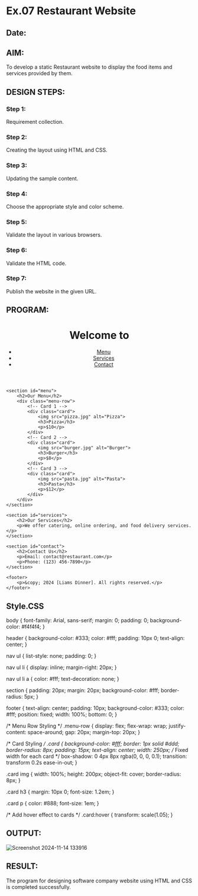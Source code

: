 # Ex.07 Restaurant Website
## Date:

## AIM:
To develop a static Restaurant website to display the food items and services provided by them.

## DESIGN STEPS:

### Step 1:
Requirement collection.

### Step 2:
Creating the layout using HTML and CSS.

### Step 3:
Updating the sample content.

### Step 4:
Choose the appropriate style and color scheme.

### Step 5:
Validate the layout in various browsers.

### Step 6:
Validate the HTML code.

### Step 7:
Publish the website in the given URL.

## PROGRAM:
<!DOCTYPE html>
<html lang="en">
<head>
    <meta charset="UTF-8">
    <meta name="viewport" content="width=device-width, initial-scale=1.0">
    <title>Restaurant Website</title>
    <link rel="stylesheet" href="styles.css">
</head>
<body>
    <header>
        <h1>Welcome to <Liams dinner></div></h1>
        <nav>
            <ul>
                <li><a href="#menu">Menu</a></li>
                <li><a href="#services">Services</a></li>
                <li><a href="#contact">Contact</a></li>
            </ul>
        </nav>
    </header>
    
    <section id="menu">
        <h2>Our Menu</h2>
        <div class="menu-row">
            <!-- Card 1 -->
            <div class="card">
                <img src="pizza.jpg" alt="Pizza">
                <h3>Pizza</h3>
                <p>$10</p>
            </div>
            <!-- Card 2 -->
            <div class="card">
                <img src="burger.jpg" alt="Burger">
                <h3>Burger</h3>
                <p>$8</p>
            </div>
            <!-- Card 3 -->
            <div class="card">
                <img src="pasta.jpg" alt="Pasta">
                <h3>Pasta</h3>
                <p>$12</p>
            </div>
        </div>
    </section>
    
    <section id="services">
        <h2>Our Services</h2>
        <p>We offer catering, online ordering, and food delivery services.</p>
    </section>
    
    <section id="contact">
        <h2>Contact Us</h2>
        <p>Email: contact@restaurant.com</p>
        <p>Phone: (123) 456-7890</p>
    </section>
    
    <footer>
        <p>&copy; 2024 [Liams Dinner]. All rights reserved.</p>
    </footer>
</body>
</html>

## Style.CSS
body {
    font-family: Arial, sans-serif;
    margin: 0;
    padding: 0;
    background-color: #f4f4f4;
}

header {
    background-color: #333;
    color: #fff;
    padding: 10px 0;
    text-align: center;
}

nav ul {
    list-style: none;
    padding: 0;
}

nav ul li {
    display: inline;
    margin-right: 20px;
}

nav ul li a {
    color: #fff;
    text-decoration: none;
}

section {
    padding: 20px;
    margin: 20px;
    background-color: #fff;
    border-radius: 5px;
}

footer {
    text-align: center;
    padding: 10px;
    background-color: #333;
    color: #fff;
    position: fixed;
    width: 100%;
    bottom: 0;
}

/* Menu Row Styling */
.menu-row {
    display: flex;
    flex-wrap: wrap;
    justify-content: space-around;
    gap: 20px;
    margin-top: 20px;
}

/* Card Styling */
.card {
    background-color: #fff;
    border: 1px solid #ddd;
    border-radius: 8px;
    padding: 15px;
    text-align: center;
    width: 250px; /* Fixed width for each card */
    box-shadow: 0 4px 8px rgba(0, 0, 0, 0.1);
    transition: transform 0.2s ease-in-out;
}

.card img {
    width: 100%;
    height: 200px;
    object-fit: cover;
    border-radius: 8px;
}

.card h3 {
    margin: 10px 0;
    font-size: 1.2em;
}

.card p {
    color: #888;
    font-size: 1em;
}

/* Add hover effect to cards */
.card:hover {
    transform: scale(1.05);
}



## OUTPUT:
![Screenshot 2024-11-14 133916](https://github.com/user-attachments/assets/e3f9aa77-3bb5-40ee-883b-f7aaae0fc24d)


## RESULT:
The program for designing software company website using HTML and CSS is completed successfully.
